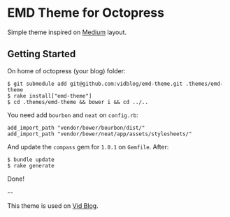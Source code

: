 # EMD Theme for Octopress

Simple theme inspired on [Medium](http://medium.com) layout.

## Getting Started

On home of octopress (your blog) folder:
```
$ git submodule add git@github.com:vidblog/emd-theme.git .themes/emd-theme
$ rake install["emd-theme"]
$ cd .themes/emd-theme && bower i && cd ../..
```

You need add `bourbon` and `neat` on `config.rb`:
```
add_import_path "vendor/bower/bourbon/dist/"
add_import_path "vendor/bower/neat/app/assets/stylesheets/"
```

And update the `compass` gem for `1.0.1` on `Gemfile`. After:
```
$ bundle update
$ rake generate
```

Done!

--

This theme is used on [Vid Blog](http://vid.blog.br).
